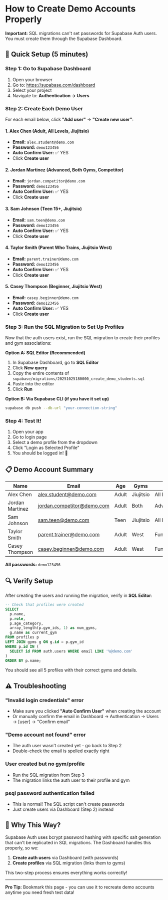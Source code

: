 # How to Create Demo Accounts Properly

**Important:** SQL migrations can't set passwords for Supabase Auth users. You must create them through the Supabase Dashboard.

## 🚀 Quick Setup (5 minutes)

### Step 1: Go to Supabase Dashboard

1. Open your browser
2. Go to: https://supabase.com/dashboard
3. Select your project
4. Navigate to: **Authentication → Users**

### Step 2: Create Each Demo User

For each email below, click **"Add user"** → **"Create new user"**:

#### 1. Alex Chen (Adult, All Levels, Jiujitsio)
- **Email:** `alex.student@demo.com`
- **Password:** `demo123456`
- **Auto Confirm User:** ✅ YES
- Click **Create user**

#### 2. Jordan Martinez (Advanced, Both Gyms, Competitor)
- **Email:** `jordan.competitor@demo.com`
- **Password:** `demo123456`
- **Auto Confirm User:** ✅ YES
- Click **Create user**

#### 3. Sam Johnson (Teen 15+, Jiujitsio)
- **Email:** `sam.teen@demo.com`
- **Password:** `demo123456`
- **Auto Confirm User:** ✅ YES
- Click **Create user**

#### 4. Taylor Smith (Parent Who Trains, Jiujitsio West)
- **Email:** `parent.trainer@demo.com`
- **Password:** `demo123456`
- **Auto Confirm User:** ✅ YES
- Click **Create user**

#### 5. Casey Thompson (Beginner, Jiujitsio West)
- **Email:** `casey.beginner@demo.com`
- **Password:** `demo123456`
- **Auto Confirm User:** ✅ YES
- Click **Create user**

### Step 3: Run the SQL Migration to Set Up Profiles

Now that the auth users exist, run the SQL migration to create their profiles and gym associations:

**Option A: SQL Editor (Recommended)**
1. In Supabase Dashboard, go to **SQL Editor**
2. Click **New query**
3. Copy the entire contents of `supabase/migrations/20251025180000_create_demo_students.sql`
4. Paste into the editor
5. Click **Run**

**Option B: Via Supabase CLI (if you have it set up)**
```bash
supabase db push --db-url "your-connection-string"
```

### Step 4: Test It!

1. Open your app
2. Go to login page
3. Select a demo profile from the dropdown
4. Click "Login as Selected Profile"
5. You should be logged in! 🎉

## 📋 Demo Account Summary

| Name | Email | Age | Gyms | Level |
|------|-------|-----|------|-------|
| Alex Chen | alex.student@demo.com | Adult | Jiujitsio | All Levels |
| Jordan Martinez | jordan.competitor@demo.com | Adult | Both | Advanced |
| Sam Johnson | sam.teen@demo.com | Teen | Jiujitsio | All Levels |
| Taylor Smith | parent.trainer@demo.com | Adult | West | Fundamentals |
| Casey Thompson | casey.beginner@demo.com | Adult | West | Fundamentals |

**All passwords:** `demo123456`

## 🔍 Verify Setup

After creating the users and running the migration, verify in **SQL Editor**:

```sql
-- Check that profiles were created
SELECT 
  p.name,
  p.role,
  p.age_category,
  array_length(p.gym_ids, 1) as num_gyms,
  g.name as current_gym
FROM profiles p
LEFT JOIN gyms g ON g.id = p.gym_id
WHERE p.id IN (
  SELECT id FROM auth.users WHERE email LIKE '%@demo.com'
)
ORDER BY p.name;
```

You should see all 5 profiles with their correct gyms and details.

## ⚠️ Troubleshooting

### "Invalid login credentials" error
- Make sure you clicked **"Auto Confirm User"** when creating the account
- Or manually confirm the email in Dashboard → Authentication → Users → [user] → "Confirm email"

### "Demo account not found" error
- The auth user wasn't created yet - go back to Step 2
- Double-check the email is spelled exactly right

### User created but no gym/profile
- Run the SQL migration from Step 3
- The migration links the auth user to their profile and gym

### psql password authentication failed
- This is normal! The SQL script can't create passwords
- Just create users via Dashboard (Step 2) instead

## 🎯 Why This Way?

Supabase Auth uses bcrypt password hashing with specific salt generation that can't be replicated in SQL migrations. The Dashboard handles this properly, so we:

1. **Create auth users** via Dashboard (with passwords)
2. **Create profiles** via SQL migration (links them to gyms)

This two-step process ensures everything works correctly!

---

**Pro Tip:** Bookmark this page - you can use it to recreate demo accounts anytime you need fresh test data!
